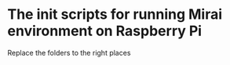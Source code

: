 # The init scripts for running Mirai environment on Raspberry Pi
Replace the folders to the right places 
